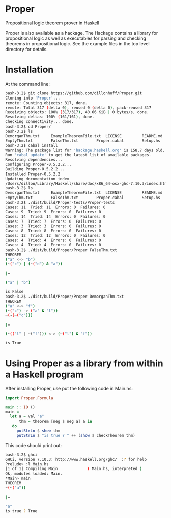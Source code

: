 # Proper

Propositional logic theorem prover in Haskell

Proper is also available as a hackage. The Hackage
contains a library for propositional logic as well
as executables for parsing and checking theorems
in propositional logic. See the example files in
the top level directory for details.

# Installation

At the command line:

```bash
bash-3.2$ git clone https://github.com/dillonhuff/Proper.git
Cloning into 'Proper'...
remote: Counting objects: 317, done.        
remote: Total 317 (delta 0), reused 0 (delta 0), pack-reused 317        
Receiving objects: 100% (317/317), 40.66 KiB | 0 bytes/s, done.
Resolving deltas: 100% (161/161), done.
Checking connectivity... done.
bash-3.2$ cd Proper/
bash-3.2$ ls
DemorganThm.txt		ExampleTheoremFile.txt	LICENSE			README.md		src
EmptyThm.txt		FalseThm.txt		Proper.cabal		Setup.hs		test
bash-3.2$ cabal install
Warning: The package list for 'hackage.haskell.org' is 158.7 days old.
Run 'cabal update' to get the latest list of available packages.
Resolving dependencies...
Configuring Proper-0.5.2.2...
Building Proper-0.5.2.2...
Installed Proper-0.5.2.2
Updating documentation index
/Users/dillon/Library/Haskell/share/doc/x86_64-osx-ghc-7.10.3/index.html
bash-3.2$ ls
DemorganThm.txt		ExampleTheoremFile.txt	LICENSE			README.md		dist			test
EmptyThm.txt		FalseThm.txt		Proper.cabal		Setup.hs		src
bash-3.2$ ./dist/build/Proper-tests/Proper-tests
Cases: 11  Tried: 11  Errors: 0  Failures: 0
Cases: 9  Tried: 9  Errors: 0  Failures: 0
Cases: 14  Tried: 14  Errors: 0  Failures: 0
Cases: 7  Tried: 7  Errors: 0  Failures: 0
Cases: 3  Tried: 3  Errors: 0  Failures: 0
Cases: 8  Tried: 8  Errors: 0  Failures: 0
Cases: 12  Tried: 12  Errors: 0  Failures: 0
Cases: 4  Tried: 4  Errors: 0  Failures: 0
Cases: 4  Tried: 4  Errors: 0  Failures: 0
bash-3.2$ ./dist/build/Proper/Proper FalseThm.txt 
THEOREM
("a" <-> "b")
(~("c") | (~("d") & "a"))

|=

("a" | "b")

is False
bash-3.2$ ./dist/build/Proper/Proper DemorganThm.txt 
THEOREM
("a" <-> "f")
(~("c") -> ("a" & "l"))
~(~(~("c")))

|=

(~(("l" | ~("f"))) <-> (~("l") & "f"))

is True
```

# Using Proper as a library from within a Haskell program

After installing Proper, use put the following code in Main.hs:

```haskell
import Proper.Formula

main :: IO ()
main =
  let a = val "a"
      thm = theorem [neg $ neg a] a in
   do
     putStrLn $ show thm
     putStrLn $ "is true ? " ++ (show $ checkTheorem thm)

```

This code should print out:

```bash
bash-3.2$ ghci
GHCi, version 7.10.3: http://www.haskell.org/ghc/  :? for help
Prelude> :l Main.hs
[1 of 1] Compiling Main             ( Main.hs, interpreted )
Ok, modules loaded: Main.
*Main> main
THEOREM
~(~("a"))

|=

"a"
is true ? True
```